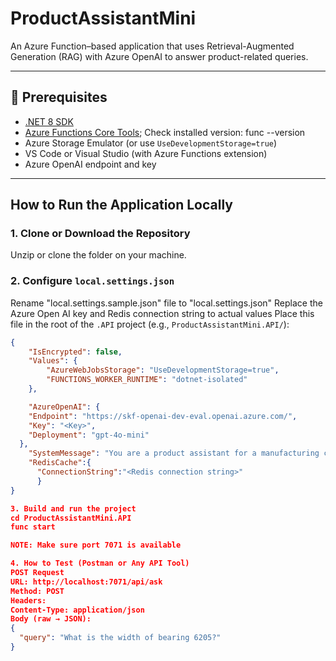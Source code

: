 # ProductAssistantMini

An Azure Function–based application that uses Retrieval-Augmented Generation (RAG) with Azure OpenAI to answer product-related queries.

---

## 🔧 Prerequisites

- [.NET 8 SDK](https://dotnet.microsoft.com/download/dotnet/8.0)
- [Azure Functions Core Tools](https://learn.microsoft.com/en-us/azure/azure-functions/functions-run-local); Check   installed version: func --version
- Azure Storage Emulator (or use `UseDevelopmentStorage=true`)
- VS Code or Visual Studio (with Azure Functions extension)
- Azure OpenAI endpoint and key

---

## How to Run the Application Locally

### 1. Clone or Download the Repository

Unzip or clone the folder on your machine.

### 2. Configure `local.settings.json`
Rename "local.settings.sample.json" file to "local.settings.json"
Replace the Azure Open AI key and Redis connection string to actual values
Place this file in the root of the `.API` project (e.g., `ProductAssistantMini.API/`):

```json
{
    "IsEncrypted": false,
    "Values": {
        "AzureWebJobsStorage": "UseDevelopmentStorage=true",
        "FUNCTIONS_WORKER_RUNTIME": "dotnet-isolated"
    },

    "AzureOpenAI": {
    "Endpoint": "https://skf-openai-dev-eval.openai.azure.com/",
    "Key": "<Key>",
    "Deployment": "gpt-4o-mini"
  },
    "SystemMessage": "You are a product assistant for a manufacturing company that produces bearings, including ball bearings and deep groove ball bearings. Use the provided information.          Don't add up the information. If the product isn’t found or the attribute doesn’t exist, handle it gracefully. Perhaps say: I’m sorry, I can’t find that information. Your           responses should be short, accurate, and specific to the product details.",
    "RedisCache":{
      "ConnectionString":"<Redis connection string>"
      }
}

3. Build and run the project
cd ProductAssistantMini.API
func start

NOTE: Make sure port 7071 is available

4. How to Test (Postman or Any API Tool)
POST Request
URL: http://localhost:7071/api/ask
Method: POST
Headers: 
Content-Type: application/json
Body (raw → JSON):
{
  "query": "What is the width of bearing 6205?"
}
